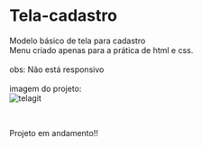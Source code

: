 # Tela-cadastro
Modelo básico de tela para cadastro 
<br>
Menu criado apenas para a prática de html e css.
<br>
<br>
obs: Não está responsivo
<br>
<br>
imagem do projeto:
<br>
![telagit](https://user-images.githubusercontent.com/79383599/117084059-83fcbb80-ad1c-11eb-95d7-3eb8acc6c2a4.png)

<br>

Projeto em andamento!!
